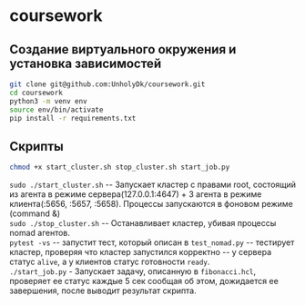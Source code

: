 # coursework

## Создание виртуального окружения и установка зависимостей
```bash
git clone git@github.com:UnholyDk/coursework.git
cd coursework
python3 -m venv env
source env/bin/activate
pip install -r requirements.txt
```

## Скрипты
```bash
chmod +x start_cluster.sh stop_cluster.sh start_job.py
```
`sudo ./start_cluster.sh`  -- Запускает кластер с правами root, состоящий из агента в режиме сервера(127.0.0.1:4647) + 3 агента в режиме клиента(:5656, :5657, :5658). Процессы запускаются в фоновом режиме (command &) <br>
`sudo ./stop_cluster.sh` -- Останавливает кластер, убивая процессы nomad агентов. <br>
`pytest -vs` -- запустит тест, который описан в `test_nomad.py` -- тестирует кластер, проверяя что кластер запустился корректно -- у сервера статус `alive`, а у клиентов статус готовности `ready`. <br>
`./start_job.py` - Запускает задачу, описанную в `fibonacci.hcl`, проверяет ее статус каждые 5 сек сообщая об этом, дожидается ее завершения, после выводит результат скрипта.
